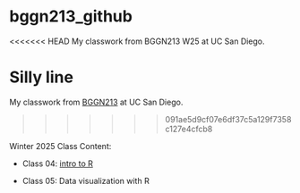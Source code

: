 # bggn213_github
<<<<<<< HEAD
My classwork from BGGN213 W25 at UC San Diego.

Silly line
=======
My classwork from [BGGN213](https://bioboot.github.io/bggn213_W25/) at UC San Diego.
>>>>>>> 091ae5d9cf07e6df37c5a129f7358c127e4cfcb8

Winter 2025 Class Content: 
- Class 04: [intro to R](https://github.com/OchoaMedinaCL/bggn213_github/blob/0e1b44e3902f000583eb8e47d5da3cce6f12d946/class-xx/lab6_class_CLOM_2.qmd)

- Class 05: Data visualization with R 
